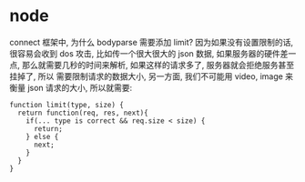 # node

connect 框架中, 为什么 bodyparse 需要添加 limit? 因为如果没有设置限制的话, 
很容易会收到 dos 攻击, 比如传一个很大很大的 json 数据, 如果服务器的硬件差一点, 
那么就需要几秒的时间来解析, 如果这样的请求多了, 服务器就会拒绝服务甚至挂掉了, 所以
需要限制请求的数据大小, 另一方面, 我们不可能用 video, image 来衡量 json 请求的大小,
所以就需要:
```
function limit(type, size) {
  return function(req, res, next){
    if(... type is correct && req.size < size) {
      return;
    } else {
      next;
    }
  }
}
```